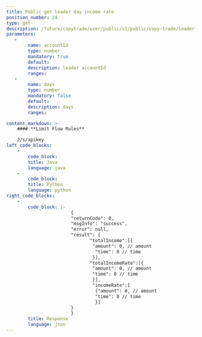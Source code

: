 ```yaml
---
title: Public get leader day income rate
position_number: 24
type: get
description: /future/copytrade/user/public/v1/public/copy-trade/leader-day-income-rate
parameters:
   -
        name: accountId
        type: number
        mandatory: true
        default:
        description: leader accountId
        ranges:
   -
        name: days
        type: number
        mandatory: false
        default:
        description: days
        ranges:

content_markdown: >-
    #### **Limit Flow Rules**

    2/s/apikey
left_code_blocks:
    -
        code_block:
        title: Java
        language: java
    -
        code_block:
        title: Python
        language: python
right_code_blocks:
    -
        code_block: |-
                        {
                        "returnCode": 0,
                        "msgInfo": "success",
                        "error": null,
                        "result": {
                               "totalIncome":[{
                                "amount": 0, // amount
                                 "time": 0 // time
                                }],
                               "totalIncomeRate":[{
                                "amount": 0, // amount
                                "time": 0 // time
                                }],
                                "incomeRate":[
                                 {"amount": 0, // amount
                                 "time": 0 // time
                                 }]
                        }
                        }
        title: Response
        language: json
---
```

